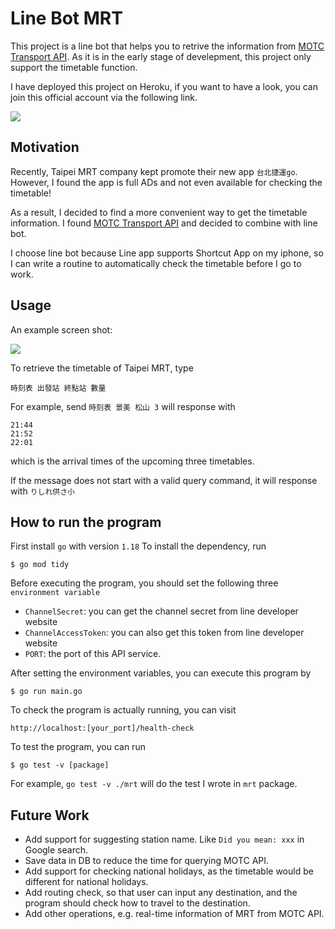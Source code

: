 # Line Bot MRT

This project is a line bot that helps you to retrive the information from [MOTC Transport API](https://ptx.transportdata.tw/MOTC/?urls.primaryName=%E8%BB%8C%E9%81%93V2#/Metro/MetroApi_Frequency_2100). As it is in the early stage of develepment, this project only support the timetable function.

I have deployed this project on Heroku, if you want to have a look, you can join this official account via the following link.

![](https://i.imgur.com/awb3Jfq.png)

## Motivation

Recently, Taipei MRT company kept promote their new app `台北捷運go`. However, I found the app is full ADs and not even available for checking the timetable!

As a result, I decided to find a more convenient way to get the timetable information. I found [MOTC Transport API](https://ptx.transportdata.tw/MOTC/?urls.primaryName=%E8%BB%8C%E9%81%93V2#/Metro/MetroApi_Frequency_2100) and decided to combine with line bot.

I choose line bot because Line app supports Shortcut App on my iphone, so I can write a routine to automatically check the timetable before I go to work.

## Usage
An example screen shot:

![](https://i.imgur.com/sO1J1nd.jpg)

To retrieve the timetable of Taipei MRT, type
```
時刻表 出發站 終點站 數量
```
For example, send `時刻表 景美 松山 3` will response with 
```
21:44
21:52
22:01
```
which is the arrival times of the upcoming three timetables.

If the message does not start with a valid query command, it will response with `りしれ供さ小`


## How to run the program
First install `go` with version `1.18`
To install the dependency, run 
```
$ go mod tidy
```
Before executing the program, you should set the following three `environment variable`
- `ChannelSecret`: you can get the channel secret from line developer website
- `ChannelAccessToken`: you can also get this token from line developer website
- `PORT`: the port of this API service.

After setting the environment variables, you can execute this program by
```
$ go run main.go
```
To check the program is actually running, you can visit 
```
http://localhost:[your_port]/health-check
```

To test the program, you can run 
```
$ go test -v [package]
```
For example, `go test -v ./mrt` will do the test I wrote in `mrt` package.

## Future Work
- Add support for suggesting station name. Like `Did you mean: xxx` in Google search.
- Save data in DB to reduce the time for querying MOTC API.
- Add support for checking national holidays, as the timetable would be different for national holidays.
- Add routing check, so that user can input any destination, and the program should check how to travel to the destination.
- Add other operations, e.g. real-time information of MRT from MOTC API.
